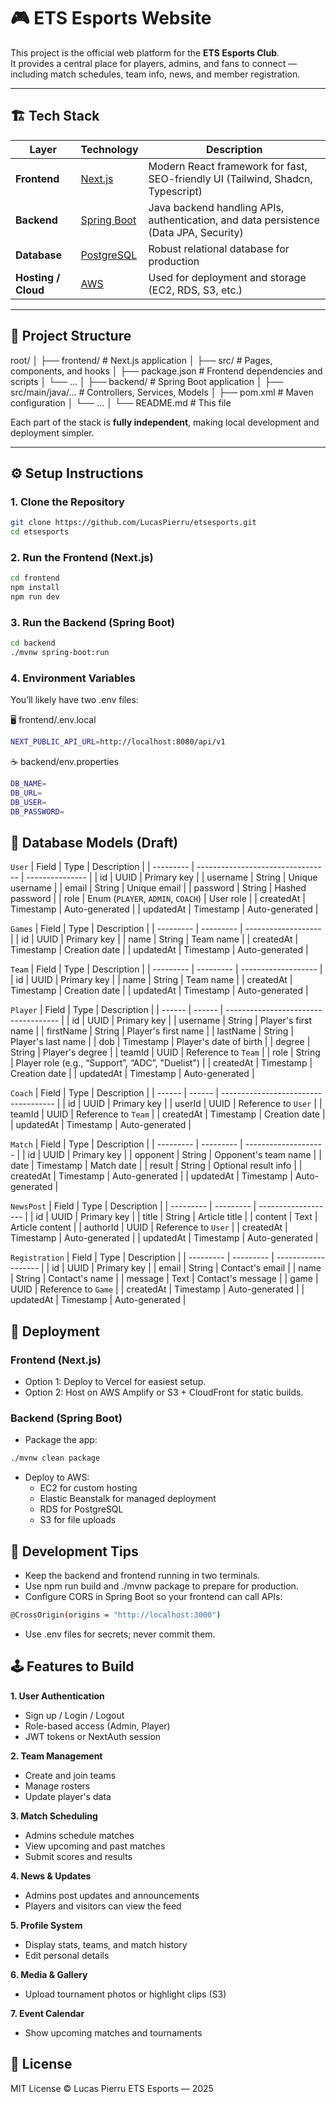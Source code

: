 # 🎮 ETS Esports Website

This project is the official web platform for the **ETS Esports Club**.  
It provides a central place for players, admins, and fans to connect — including match schedules, team info, news, and member registration.

---

## 🏗️ Tech Stack

| Layer               | Technology                                            | Description                                                                           |
| ------------------- | ----------------------------------------------------- | ------------------------------------------------------------------------------------- |
| **Frontend**        | [Next.js](https://nextjs.org/)                        | Modern React framework for fast, SEO-friendly UI (Tailwind, Shadcn, Typescript)       |
| **Backend**         | [Spring Boot](https://spring.io/projects/spring-boot) | Java backend handling APIs, authentication, and data persistence (Data JPA, Security) |
| **Database**        | [PostgreSQL](https://www.postgresql.org/)             | Robust relational database for production                                             |
| **Hosting / Cloud** | [AWS](https://aws.amazon.com/)                        | Used for deployment and storage (EC2, RDS, S3, etc.)                                  |

---

## 🧱 Project Structure

root/
│
├── frontend/ # Next.js application
│ ├── src/ # Pages, components, and hooks
│ ├── package.json # Frontend dependencies and scripts
│ └── ...
│
├── backend/ # Spring Boot application
│ ├── src/main/java/... # Controllers, Services, Models
│ ├── pom.xml # Maven configuration
│ └── ...
│
└── README.md # This file

Each part of the stack is **fully independent**, making local development and deployment simpler.

---

## ⚙️ Setup Instructions

### 1. Clone the Repository

```bash
git clone https://github.com/LucasPierru/etsesports.git
cd etsesports
```

### 2. Run the Frontend (Next.js)

```bash
cd frontend
npm install
npm run dev
```

### 3. Run the Backend (Spring Boot)

```bash
cd backend
./mvnw spring-boot:run
```

### 4. Environment Variables

You’ll likely have two .env files:

🖥️ frontend/.env.local

```bash
NEXT_PUBLIC_API_URL=http://localhost:8080/api/v1
```

☕ backend/env.properties

```bash
DB_NAME=
DB_URL=
DB_USER=
DB_PASSWORD=
```

## 🧩 Database Models (Draft)

`User`
| Field | Type | Description |
| --------- | --------------------------------- | --------------- |
| id | UUID | Primary key |
| username | String | Unique username |
| email | String | Unique email |
| password | String | Hashed password |
| role | Enum (`PLAYER`, `ADMIN`, `COACH`) | User role |
| createdAt | Timestamp | Auto-generated |
| updatedAt | Timestamp | Auto-generated |

`Games`
| Field | Type | Description |
| --------- | --------- | ------------------- |
| id | UUID | Primary key |
| name | String | Team name |
| createdAt | Timestamp | Creation date |
| updatedAt | Timestamp | Auto-generated |

`Team`
| Field | Type | Description |
| --------- | --------- | ------------------- |
| id | UUID | Primary key |
| name | String | Team name |
| createdAt | Timestamp | Creation date |
| updatedAt | Timestamp | Auto-generated |

`Player`
| Field | Type | Description |
| ------ | ------ | ------------------------------------ |
| id | UUID | Primary key |
| username | String | Player's first name |
| firstName | String | Player's first name |
| lastName | String | Player's last name |
| dob | Timestamp | Player's date of birth |
| degree | String | Player's degree |
| teamId | UUID | Reference to `Team` |
| role | String | Player role (e.g., “Support”, “ADC”, "Duelist") |
| createdAt | Timestamp | Creation date |
| updatedAt | Timestamp | Auto-generated |

`Coach`
| Field | Type | Description |
| ------ | ------ | ------------------------------------ |
| id | UUID | Primary key |
| userId | UUID | Reference to `User` |
| teamId | UUID | Reference to `Team` |
| createdAt | Timestamp | Creation date |
| updatedAt | Timestamp | Auto-generated |

`Match`
| Field | Type | Description |
| --------- | --------- | -------------------- |
| id | UUID | Primary key |
| opponent | String | Opponent's team name |
| date | Timestamp | Match date |
| result | String | Optional result info |
| createdAt | Timestamp | Auto-generated |
| updatedAt | Timestamp | Auto-generated |

`NewsPost`
| Field | Type | Description |
| --------- | --------- | ------------------- |
| id | UUID | Primary key |
| title | String | Article title |
| content | Text | Article content |
| authorId | UUID | Reference to `User` |
| createdAt | Timestamp | Auto-generated |
| updatedAt | Timestamp | Auto-generated |

`Registration`
| Field | Type | Description |
| --------- | --------- | ------------------- |
| id | UUID | Primary key |
| email | String | Contact's email |
| name | String | Contact's name |
| message | Text | Contact's message |
| game | UUID | Reference to `Game` |
| createdAt | Timestamp | Auto-generated |
| updatedAt | Timestamp | Auto-generated |

## 🚀 Deployment

### Frontend (Next.js)

- Option 1: Deploy to Vercel for easiest setup.
- Option 2: Host on AWS Amplify or S3 + CloudFront for static builds.

### Backend (Spring Boot)

- Package the app:

```bash
./mvnw clean package
```

- Deploy to AWS:
  - EC2 for custom hosting
  - Elastic Beanstalk for managed deployment
  - RDS for PostgreSQL
  - S3 for file uploads

## 🧰 Development Tips

- Keep the backend and frontend running in two terminals.
- Use npm run build and ./mvnw package to prepare for production.
- Configure CORS in Spring Boot so your frontend can call APIs:

```bash
@CrossOrigin(origins = "http://localhost:3000")
```

- Use .env files for secrets; never commit them.

## 🕹️ Features to Build

**1. User Authentication**

- Sign up / Login / Logout
- Role-based access (Admin, Player)
- JWT tokens or NextAuth session

**2. Team Management**

- Create and join teams
- Manage rosters
- Update player's data

**3. Match Scheduling**

- Admins schedule matches
- View upcoming and past matches
- Submit scores and results

**4. News & Updates**

- Admins post updates and announcements
- Players and visitors can view the feed

**5. Profile System**

- Display stats, teams, and match history
- Edit personal details

**6. Media & Gallery**

- Upload tournament photos or highlight clips (S3)

**7. Event Calendar**

- Show upcoming matches and tournaments

## 📄 License

MIT License © Lucas Pierru
ETS Esports — 2025

